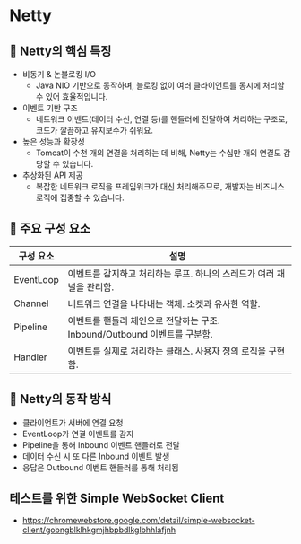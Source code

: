 # Netty

## 🚀 Netty의 핵심 특징

- 비동기 & 논블로킹 I/O
    - Java NIO 기반으로 동작하며, 블로킹 없이 여러 클라이언트를 동시에 처리할 수 있어 효율적입니다.
- 이벤트 기반 구조
    - 네트워크 이벤트(데이터 수신, 연결 등)를 핸들러에 전달하여 처리하는 구조로, 코드가 깔끔하고 유지보수가 쉬워요.
- 높은 성능과 확장성
    - Tomcat이 수천 개의 연결을 처리하는 데 비해, Netty는 수십만 개의 연결도 감당할 수 있습니다.
- 추상화된 API 제공
    - 복잡한 네트워크 로직을 프레임워크가 대신 처리해주므로, 개발자는 비즈니스 로직에 집중할 수 있습니다.

## 🔧 주요 구성 요소

| 구성 요소     | 설명                                                |
|-----------|---------------------------------------------------|
| EventLoop | 이벤트를 감지하고 처리하는 루프. 하나의 스레드가 여러 채널을 관리함.           |
| Channel   | 네트워크 연결을 나타내는 객체. 소켓과 유사한 역할.                     |
| Pipeline  | 이벤트를 핸들러 체인으로 전달하는 구조. Inbound/Outbound 이벤트를 구분함. |
| Handler   | 이벤트를 실제로 처리하는 클래스. 사용자 정의 로직을 구현함.                |

## 📡 Netty의 동작 방식

- 클라이언트가 서버에 연결 요청
- EventLoop가 연결 이벤트를 감지
- Pipeline을 통해 Inbound 이벤트 핸들러로 전달
- 데이터 수신 시 또 다른 Inbound 이벤트 발생
- 응답은 Outbound 이벤트 핸들러를 통해 처리됨

## 테스트를 위한 Simple WebSocket Client

- https://chromewebstore.google.com/detail/simple-websocket-client/gobngblklhkgmjhbpbdlkglbhhlafjnh
